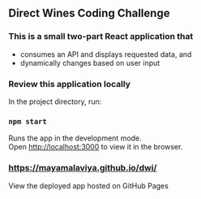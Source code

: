 
## Direct Wines Coding Challenge

### This is a small two-part React application that 
* consumes an API and displays requested data, and
* dynamically changes based on user input

### Review this application locally
In the project directory, run:

### `npm start`

Runs the app in the development mode.<br>
Open [http://localhost:3000](http://localhost:3000) to view it in the browser.

### <https://mayamalaviya.github.io/dwi/>

View the deployed app hosted on GitHub Pages

